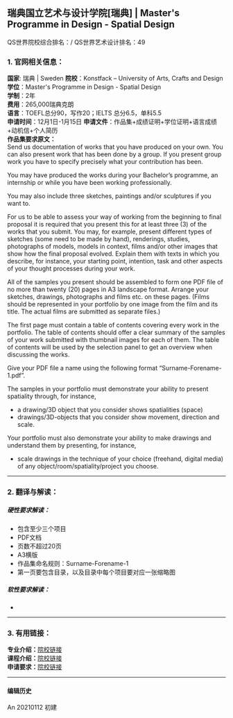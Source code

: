 ## 瑞典国立艺术与设计学院[瑞典] | Master's Programme in Design - Spatial Design

QS世界院校综合排名：/
QS世界艺术设计排名：49

### 1. 官网相关信息：

**国家**: 瑞典 | Sweden
**院校**：Konstfack – University of Arts, Crafts and Design  
**学位**：Master's Programme in Design - Spatial Design  
**学制**：2年  
**费用**：265,000瑞典克朗  
**语言**：TOEFL总分90，写作20；IELTS 总分6.5，单科5.5  
**申请时间**：12月1日-1月15日
**申请文件**：作品集+成绩证明+学位证明+语言成绩+动机信+个人简历  
**作品集要求原文：**   
Send us documentation of works that you have produced on your own. You can also present work that has been done by a group. If you present group work you have to specify precisely what your contribution has been.

You may have produced the works during your Bachelor’s programme, an internship or while you have been working professionally.

You may also include three sketches, paintings and/or sculptures if you want to.

For us to be able to assess your way of working from the beginning to final proposal it is required that you present this for at least three (3) of the works that you submit. You may, for example, present different types of sketches (some need to be made by hand), renderings, studies, photographs of models, models in context, films and/or other images that show how the final proposal evolved. Explain them with texts in which you describe, for instance, your starting point, intention, task and other aspects of your thought processes during your work.

All of the samples you present should be assembled to form one PDF file of no more than twenty (20) pages in A3 landscape format. Arrange your sketches, drawings, photographs and films etc. on these pages. (Films should be represented in your portfolio by one image from the film and its title. The actual films are submitted as separate files.)

The first page must contain a table of contents covering every work in the portfolio. The table of contents should offer a clear summary of the samples of your work submitted with thumbnail images for each of them. The table of contents will be used by the selection panel to get an overview when discussing the works.

Give your PDF file a name using the following format “Surname-Forename-1.pdf”.

The samples in your portfolio must demonstrate your ability to present spatiality through, for instance,
- a drawing/3D object that you consider shows spatialities (space)
- drawings/3D-objects that you consider show movement, direction and scale.

Your portfolio must also demonstrate your ability to make drawings and understand them by presenting, for instance,
- scale drawings in the technique of your choice (freehand, digital media) of any object/room/spatiality/project you choose.



---


### 2. 翻译与解读：

##### 硬性要求解读：
- 包含至少三个项目
- PDF文档
- 页数不超过20页
- A3横版  
- 作品集命名规则：Surname-Forename-1
- 第一页要包含目录，以及目录中每个项目要对应一张缩略图


##### 软性要求解读：
-


---


### 3. 有用链接：

**专业介绍：**[院校链接](https://www.konstfack.se/en/Education/Masters-Degree-Programmes/Design/Spatial-Design/)  
**课程介绍：**[院校链接](https://www.konstfack.se/en/Education/Masters-Degree-Programmes/Design/Spatial-Design/Course-descriptions-/)  
**申请要求：**[院校链接](https://www.konstfack.se/en/Education/Masters-Degree-Programmes/Design/Spatial-Design/)  


---


#### 编辑历史

An 20210112 初建  
